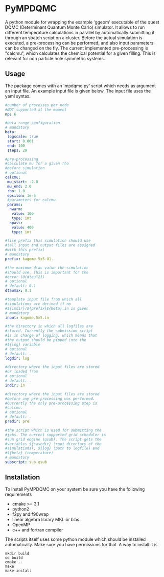 # PyMPDQMC

A python module for wrapping the example 'ggeom' executable of the quest DQMC (Determinant Quantum Monte Carlo) simulator.
It allows to run different temperature calculations in parallel by automatically submitting it through an sbatch script on a cluster. Before the actual simulation is executed, a pre-processing can be performed, and also input parameters can be changed on the fly. The current implemented pre-processing is "calcmu", which calculates the chemical potential for a given filling. This is relevant for non particle hole symmetric systems.

## Usage

The package comes with an 'mpdqmc.py' script which needs as argument an input file. An example input file is given
below. The input file uses the yaml syntax.

```yaml
#number of processes per node
#NOT supported at the moment
np: 6

#beta range configuration
# mandatory
beta:
 logscale: true
 start: 0.001
 end: 100
 steps: 20

#pre-processing
#calculate mu for a given rho
#before simulation
# optional
calcmu:
 mu_start: -2.0
 mu_end: 2.0
 rho: 1.0
 epsilon: 1e-6
 #parameters for calcmu
 params:
  nwarm:
   value: 100
   type: int
  npass:
   value: 400
   type: int

#file prefix this simulation should use
#(all input and output files are assigned
#with this prefix)
# mandatory
prefix: kagome.5x5-U1.

#the maximum dtau value the simulation
#should use. This is important for the
#error (O(dtau^2))
# optional
# default: 0.1
dtaumax: 0.1

#template input file from which all
#simulations are derived if no
#${indir}/${prefix}${beta}.in is given
# mandatory
input: kagome.5x5.in

#the directory in which all logfiles are
#stored. Currently the submission script
#is in charge of logging, which means that
#the output should be pipped into the
#${log} variable
# optional
# default: .
logdir: log

#directory where the input files are stored
#or loaded from
# optional
# default: .
indir: in

#directory where the input files are stored
#before any pre-processing was performed.
#Currently the only pre-processing step is
#calcmu.
# optional
# default: .
predir: pre

#the script which is used for submitting the
#jobs. The current supported grid scheduler is
#sun grid engine (qsub). The script gets the
#variables ${casedir} (root directory of the
#simulations), ${log} (path to logfile) and
#${beta} (temperature)
# mandatory
subscript: sub.qsub
```

## Installation

To install PyMPDQMC on your system be sure you have the following requirements
* cmake >= 3.1
* python2
* f2py and f90wrap
* linear algebra library MKL or blas
* OpenMP
* c++ and fortran compiler

The scripts itself uses some python module which should be installed automatically.
Make sure you have permissions for that. A way to install it is

```commandline
mkdir build
cd build
cmake ..
make
make install
```
